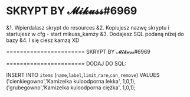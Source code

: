 SKRYPT BY 𝓜𝓲𝓴𝓾𝓼𝓼#6969
=======================

&1. Wpierdalasz skrypt do resources
&2. Kopiujesz nazwę skryptu i startujesz w cfg - start mikuss_kamzy
&3. Dodajesz SQL podaną niżej do bazy
&4. I się ciesz kamzą XD

=======================
SKRYPT BY 𝓜𝓲𝓴𝓾𝓼𝓼#6969


=======================
DODAJ DO SQL:



INSERT INTO `items` (`name`,`label`,`limit`,`rare`,`can_remove`) VALUES
    ('cienkiegowno','Kamizelka kuloodporna lekka', 1,0,1),
    ('grubegowno','Kamizelka kuloodporna ciężka', 1,0,1);
